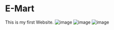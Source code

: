 # E-Mart
This is my first Website.
![image](https://user-images.githubusercontent.com/80307297/199464480-7c4e895b-daa5-450d-bd1e-e9dc19140f7c.png)
![image](https://user-images.githubusercontent.com/80307297/199464598-40fe1207-dbfc-4b0f-bfd7-f31bfac34585.png)
![image](https://user-images.githubusercontent.com/80307297/199464714-86996126-60c1-4f6a-a360-0b1602438781.png)

